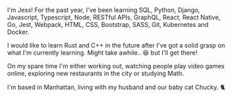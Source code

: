 I'm Jess! For the past year, I've been learning SQL, Python, Django, Javascript, Typescript, Node, RESTful APIs, GraphQL, React, React Native, Go, Jest, Webpack, HTML, CSS, Bootstrap, SASS, Git, Kubernetes and Docker.

I would like to learn Rust and C++ in the future after I've got a solid grasp on what I'm currently learning. Might take awhile.. 😆 but I'll get there!

On my spare time I'm either working out, watching people play video games online, exploring new restaurants in the city or studying Math.

I'm based in Manhattan, living with my husband and our baby cat Chucky. 🐈
